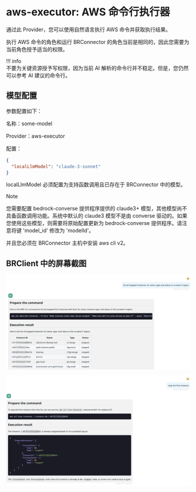 # aws-executor: AWS 命令行执行器

通过此 Provider，您可以使用自然语言执行 AWS 命令​​并获取执行结果。

执行 AWS 命令​​的角色和运行 BRConnector 的角色当前是相同的，因此您需要为当前角色授予适当的权限。

!!! info  
    不要为关键资源授予写权限，因为当前 AI 解析的命令行并不稳定。但是，您仍然可以参考 AI 建议的命令行。

## 模型配置

参数配置如下：

名称：some-model

Provider：aws-executor

配置：

```json
{
  "localLlmModel": "claude-3-sonnet"
}
```

localLlmModel 必须配置为支持函数调用且已存在于 BRConnector 中的模型。

> [!Note]
> 您需要配置 bedrock-converse 提供程序提供的 claude3+ 模型，其他模型尚不具备函数调用功能。系统中默认的 claude3 模型不是由 converse 驱动的。如果您使用这些模型，则需要将原始配置更新为 bedrock-converse 提供程序。请注意将键 'model_id' 修改为 'modelId'。
> 
> 并且您必须在 BRConnector 主机中安装 aws cli v2。


## BRClient 中的屏幕截图

![sampe executor 1](./screenshots/aws-exec-1.png)

![sampe executor 2](./screenshots/aws-exec-2.png)
